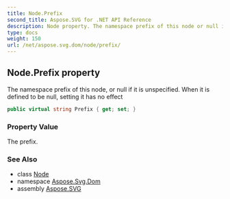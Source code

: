 ```yaml
---
title: Node.Prefix
second_title: Aspose.SVG for .NET API Reference
description: Node property. The namespace prefix of this node or null if it is unspecified. When it is defined to be null setting it has no effect
type: docs
weight: 150
url: /net/aspose.svg.dom/node/prefix/
---
```

## Node.Prefix property

The namespace prefix of this node, or null if it is unspecified. When it is defined to be null, setting it has no effect

```csharp
public virtual string Prefix { get; set; }
```

### Property Value

The prefix.

### See Also

* class [Node](../)
* namespace [Aspose.Svg.Dom](../../node/)
* assembly [Aspose.SVG](../../../)
